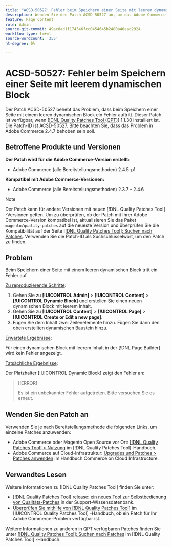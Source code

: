 ```yaml
---
title: "ACSD-50527: Fehler beim Speichern einer Seite mit leerem dynamischen Block"
description: Wenden Sie den Patch ACSD-50527 an, um das Adobe Commerce-Problem zu beheben, bei dem beim Speichern einer Seite mit einem leeren dynamischen Block ein Fehler auftritt.
feature: Page Content
role: Admin
source-git-commit: 49ac8ad1f174546fcc0454645b2480a40ead2924
workflow-type: tm+mt
source-wordcount: '355'
ht-degree: 0%

---
```


# ACSD-50527: Fehler beim Speichern einer Seite mit leerem dynamischen Block

Der Patch ACSD-50527 behebt das Problem, dass beim Speichern einer Seite mit einem leeren dynamischen Block ein Fehler auftritt. Dieser Patch ist verfügbar, wenn [[!DNL Quality Patches Tool (QPT)]](https://experienceleague.adobe.com/en/docs/commerce-knowledge-base/kb/announcements/commerce-announcements/magento-quality-patches-released-new-tool-to-self-serve-quality-patches) 1.1.30 installiert ist. Die Patch-ID ist ACSD-50527. Bitte beachten Sie, dass das Problem in Adobe Commerce 2.4.7 behoben sein soll.

## Betroffene Produkte und Versionen

**Der Patch wird für die Adobe Commerce-Version erstellt:**

* Adobe Commerce (alle Bereitstellungsmethoden) 2.4.5-p1

**Kompatibel mit Adobe Commerce-Versionen:**

* Adobe Commerce (alle Bereitstellungsmethoden) 2.3.7 - 2.4.6

>[!NOTE]
>
>Der Patch kann für andere Versionen mit neuen [!DNL Quality Patches Tool] -Versionen gelten. Um zu überprüfen, ob der Patch mit Ihrer Adobe Commerce-Version kompatibel ist, aktualisieren Sie das Paket `magento/quality-patches` auf die neueste Version und überprüfen Sie die Kompatibilität auf der Seite [[!DNL Quality Patches Tool]: Suchen nach Patches](https://experienceleague.adobe.com/tools/commerce-quality-patches/index.html). Verwenden Sie die Patch-ID als Suchschlüsselwort, um den Patch zu finden.

## Problem

Beim Speichern einer Seite mit einem leeren dynamischen Block tritt ein Fehler auf.

<u>Zu reproduzierende Schritte</u>:

1. Gehen Sie zu **[!UICONTROL Admin]** > **[!UICONTROL Content]** > **[!UICONTROL Dynamic Block]** und erstellen Sie einen neuen dynamischen Block mit leerem Inhalt.
1. Gehen Sie zu **[!UICONTROL Content]** > **[!UICONTROL Page]** > **[!UICONTROL Create or Edit a new page]**.
1. Fügen Sie dem Inhalt zwei Zeilenelemente hinzu. Fügen Sie dann den oben erstellten dynamischen Baustein hinzu.

<u>Erwartete Ergebnisse</u>:

Für einen dynamischen Block mit leerem Inhalt in der [!DNL Page Builder] wird kein Fehler angezeigt.

<u>Tatsächliche Ergebnisse</u>:

Der Platzhalter [!UICONTROL Dynamic Block] zeigt den Fehler an:

>[!ERROR]
>
>Es ist ein unbekannter Fehler aufgetreten. Bitte versuchen Sie es erneut.

## Wenden Sie den Patch an

Verwenden Sie je nach Bereitstellungsmethode die folgenden Links, um einzelne Patches anzuwenden:

* Adobe Commerce oder Magento Open Source vor Ort: [[!DNL Quality Patches Tool] > Nutzung](https://experienceleague.adobe.com/docs/commerce-operations/tools/quality-patches-tool/usage.html) im [!DNL Quality Patches Tool]-Handbuch.
* Adobe Commerce auf Cloud-Infrastruktur: [Upgrades und Patches > Patches anwenden](https://experienceleague.adobe.com/docs/commerce-cloud-service/user-guide/develop/upgrade/apply-patches.html) im Handbuch Commerce on Cloud Infrastructure.

## Verwandtes Lesen

Weitere Informationen zu [!DNL Quality Patches Tool] finden Sie unter:

* [[!DNL Quality Patches Tool] release: ein neues Tool zur Selbstbedienung von Qualitäts-Patches](https://experienceleague.adobe.com/en/docs/commerce-knowledge-base/kb/announcements/commerce-announcements/magento-quality-patches-released-new-tool-to-self-serve-quality-patches) in der Support-Wissensdatenbank.
* [Überprüfen Sie mithilfe von  [!DNL Quality Patches Tool]](/help/tools/quality-patches-tool/patches-available-in-qpt/check-patch-for-magento-issue-with-magento-quality-patches.md) im [!UICONTROL Quality Patches Tool] -Handbuch, ob ein Patch für Ihr Adobe Commerce-Problem verfügbar ist.


Weitere Informationen zu anderen in QPT verfügbaren Patches finden Sie unter [[!DNL Quality Patches Tool]: Suchen nach Patches](https://experienceleague.adobe.com/tools/commerce-quality-patches/index.html) im [!DNL Quality Patches Tool] -Handbuch.
